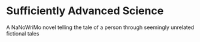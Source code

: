 # Sufficiently Advanced Science
A NaNoWriMo novel telling the tale of a person through seemingly unrelated fictional tales
